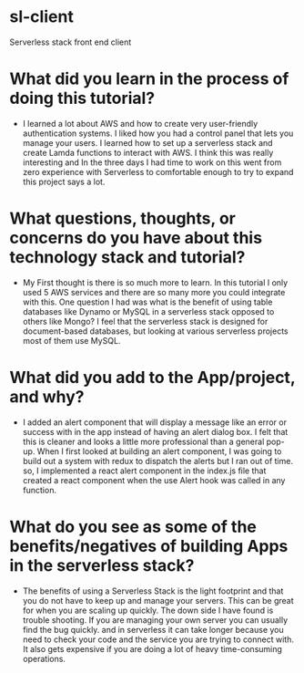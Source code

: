 # sl-client 
Serverless stack front end client 
# What did you learn in the process of doing this tutorial? 
- I learned a lot about AWS and how to create very user-friendly authentication systems. I liked how you had a control panel that lets you manage your users. I learned how to set up a serverless stack and create Lamda functions to interact with AWS. I think this was really interesting and In the three days I had time to work on this went from zero experience with Serverless to comfortable enough to try to expand this project says a lot. 
# What questions, thoughts, or concerns do you have about this technology stack and tutorial? 
- My First thought is there is so much more to learn. In this tutorial I only used 5 AWS services and there are so many more you could integrate with this. One question I had was what is the benefit of using table databases like Dynamo or MySQL in a serverless stack opposed to others like Mongo? I feel that the serverless stack is designed for document-based databases, but looking at various serverless projects most of them use MySQL. 
# What did you add to the App/project, and why? 
- I added an alert component that will display a message like an error or success with in the app instead of having an alert dialog box. I felt that this is cleaner and looks a little more professional than a general pop-up. When I first looked at building an alert component, I was going to build out a system with redux to dispatch the alerts but I ran out of time. so, I implemented a react alert component in the index.js file that created a react component when the use Alert hook was called in any function.   
# What do you see as some of the benefits/negatives of building Apps in the serverless stack? 
- The benefits of using a Serverless Stack is the light footprint and that you do not have to keep up and manage your servers. This can be great for when you are scaling up quickly. The down side I have found is trouble shooting. If you are managing your own server you can usually find the bug quickly. and in serverless it can take longer because you need to check your code and the service you are trying to connect with. It also gets expensive if you are doing a lot of heavy time-consuming operations. 
